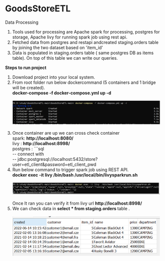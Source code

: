 # GoodsStoreETL

<b4> Data Processing </b4><br>
  1) Tools used for processing are Apache spark for processing, postgres for storage, Apache livy for running spark job using rest api.<br>
  2) Fetched data from postgres and restapi andcreated staging.orders table by joining the two dataset based on 'item_id' <br>
  3) Data is populated in staging.orders table ( same postgres DB as items table). On top of this table we can write our queries. <br>
  

<b4><b> Steps to run project </b></b4>
  1) Download project into your local system. <br>
  2) From root folder run below dockercommand (5 containers and 1 bridge will be created). <br> <b> docker-compose -f docker-compose.yml up -d </b><br><br> ![source-data](./img/docker_compose_run.png) <br><br>
  3) Once container are up we can cross check container <br> spark: <b>http://localhost:8080/</b> <br> livy : <b>http://localhost:8998/</b> <br> postgres : ```sql<br>
-- connect with <br>
-- jdbc:postgresql://localhost:5432/store?user=etl_client&password=etl_client_pwd<br>
  4) Run below command to trigger spark job using REST API. <br> <b> docker exec -it livy  /bin/bash /usr/local/bin/livysparkrun.sh </b><br><br> ![source-data](./img/livycommand.png) <br><br>Once It ran you can verify it from livy url <b>http://localhost:8998/</b> <br>
  5) We can check data in <b> select * from staging.orders </b> table . <br><br> ![source-data](./img/postgresData.png) <br><br>
    
  
